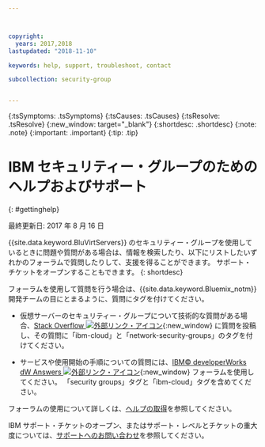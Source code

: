 ```yaml
---



copyright:
  years: 2017,2018
lastupdated: "2018-11-10"

keywords: help, support, troubleshoot, contact

subcollection: security-group


---
```


{:tsSymptoms: .tsSymptoms}
{:tsCauses: .tsCauses}
{:tsResolve: .tsResolve}
{:new_window: target="_blank"}
{:shortdesc: .shortdesc}
{:note: .note}
{:important: .important}
{:tip: .tip}

# IBM セキュリティー・グループのためのヘルプおよびサポート
{: #gettinghelp}

最終更新日: 2017 年 8 月 16 日


{{site.data.keyword.BluVirtServers}} のセキュリティー・グループを使用しているときに問題や質問がある場合は、情報を検索したり、以下にリストしたいずれかのフォーラムで質問したりして、支援を得ることができます。 サポート・チケットをオープンすることもできます。
{: shortdesc}

フォーラムを使用して質問を行う場合は、{{site.data.keyword.Bluemix_notm}} 開発チームの目にとまるように、質問にタグを付けてください。
<!--Insert the appropriate Stack Overflow tag for your service for <block-storage> in URL and text below:  -->
* 仮想サーバーのセキュリティー・グループについて技術的な質問がある場合、[Stack Overflow ![外部リンク・アイコン](../../icons/launch-glyph.svg "外部リンク・アイコン")](https://stackoverflow.com/search?q=network-security-groups+ibm-cloud){:new_window} に質問を投稿し、その質問に「ibm-cloud」と「network-security-groups」のタグを付けてください。
<!--Insert the appropriate dW Answers tag for your service for <service_keyword> in URL below:  -->
* サービスや使用開始の手順についての質問には、[IBM© developerWorks dW Answers ![外部リンク・アイコン](../../icons/launch-glyph.svg "外部リンク・アイコン")](https://developer.ibm.com/answers/topics/security%20groups.html?smartspace=ibm-cloud){:new_window} フォーラムを使用してください。 「security groups」タグと「ibm-cloud」タグを含めてください。

フォーラムの使用について詳しくは、[ヘルプの取得](https://{DomainName}/docs/get-support?topic=get-support-using-avatar)を参照してください。

IBM サポート・チケットのオープン、またはサポート・レベルとチケットの重大度については、[サポートへのお問い合わせ](/docs/get-support?topic=get-support-contacting-bluemix-support-dedicated-local)を参照してください。
